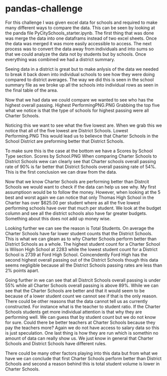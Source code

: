 # pandas-challenge

For this challenge I was given excel data for schools and required to make many different ways to compare the data. This can be seen by looking at the panda file PyCitySchools_starter.ipynb.  The first thing that was done was merge the data into one dataframs instead of two excel sheets. Once the data was merged it was more easily accessible to access. The next process was to convert the data away from individuals and into sums so that we could analyze the data not by students but by schools. Once everything was combined we had a district summary.

Seeing data in a district is great but to make anlysis of the data we needed to break it back down into individual schools to see how they were doing compared to district averages. The way we did this is seen in the school summary file as we broke up all the schools into individual rows as seen in the final table of the area. 

Now that we had data we could compare we wanted to see who has the highest overall passing. 
Highest PerformingPNG.PNG
Grabbing the top five what we notice is that the type of schools for highest passing were all Charter Schools. 

Noticing this we want to see what the five lowest are. When we grab this we notice that all of the five lowest are District Schools. 
Lowest Performing.PNG
This would lead us to believce that Charter Schools in the School District are preforming better that District Schools. 

To make sure this is the case at the bottom we have a Scores by School Type section. 
Scores by School.PNG
When comparing Charter Schools to District Schools wew can clearly see that Charter schools overall passing rate of 90% is far better that District Schools overall passing rate of 54%. This is the first conclusion we can draw from the data.

Now that we know Charter Schools are performing better than Distrcit Schools we would want to check if the data can help us see why. My first assumptioon would be to follow the money. However, when looking at the 5 best and worst again we can notice that only Thomas High School in the Charter has over $625.00 per student where as all the five lowest performing schools have over that much per student. We look at the budget column and see all the district schools also have far greater budgets. Something about this does not add up money wise.

Looking further we can see the reason is Total Students. On average the Charter Schools have far lower student counts that the District Schools. This is what we can gleam as to why Charter Schools perform better than District Schools as a whole. The highest student count for a Charter School is Wilson High School at 2283 while the lowest student count for a District School is 2739 at Ford High School. Coincendently Ford High has the second highest overall passing out of the District Schools though this data seems negligible because all the District Schools passing rates are less than 2% points apart.

Going further in we can see that all Distrcit Schools overall passing is under 55% while all Charter Schools overall passing is above 89%. While we can see that the Charter Schools are better and that it would seem to be because of a lower student count we cannot see if that is the only reason. There could be other reasons that the data cannot tell us as currently constructed. For instance what is the teacher to student ratio. If the Charter Schools students get more individual attention is that why they are performing well. We can guess that by student count but we do not know for sure. Could there be better teachers at Charter Schools because they pay the teachers more? Again we do not have access to salary data so this is just speculation. One last thing is how they are run which is somethin no amount of data can really show us. We just know in general that Charter Schools and District Schools have different rules.

There could be many other factors playing into this data but from what we have we can conclude that first Charter Schools perform better than District Schools and second a reason behind this is total student volume is lower in Charter Schools.